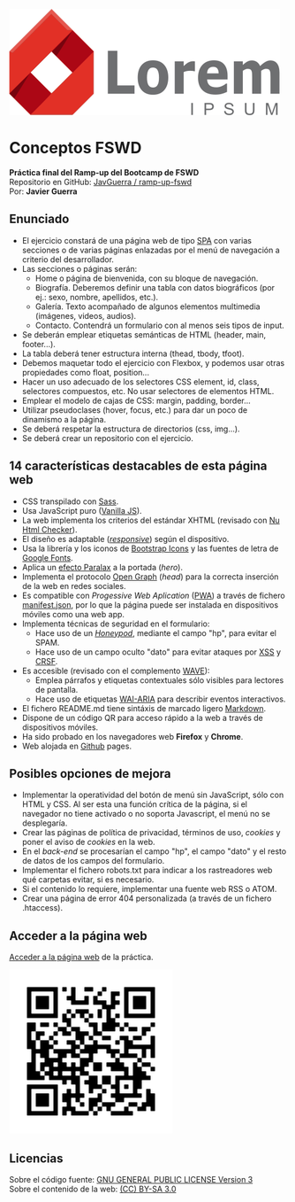 ![icono](img/logo.svg)

# Conceptos FSWD

__Práctica final del Ramp-up del Bootcamp de FSWD__  
Repositorio en GitHub: [ JavGuerra / ramp-up-fswd](https://github.com/JavGuerra/ramp-up-fswd)  
Por: __Javier Guerra__  

## Enunciado

- El ejercicio constará de una página web de tipo [SPA](https://es.wikipedia.org/wiki/Single-page_application) con varias secciones o de varias páginas enlazadas por el menú de navegación a criterio del desarrollador.
- Las secciones o páginas serán:
    - Home o página de bienvenida, con su bloque de navegación.
    - Biografía. Deberemos definir una tabla con datos biográficos (por ej.: sexo, nombre, apellidos, etc.).
    - Galería. Texto acompañado de algunos elementos multimedia (imágenes, videos, audios).
    - Contacto. Contendrá un formulario con al menos seis tipos de input.
- Se deberán emplear etiquetas semánticas de HTML (header, main, footer...).
- La tabla deberá tener estructura interna (thead, tbody, tfoot).
- Debemos maquetar todo el ejercicio con Flexbox, y podemos usar otras propiedades como float, position...
- Hacer un uso adecuado de los selectores CSS element, id, class, selectores compuestos, etc. No usar selectores de elementos HTML.
- Emplear el modelo de cajas de CSS: margin, padding, border...
- Utilizar pseudoclases (hover, focus, etc.) para dar un poco de dinamismo a la página.
- Se deberá respetar la estructura de directorios (css, img...).
- Se deberá crear un repositorio con el ejercicio.

## 14 características destacables de esta página web

- CSS transpilado con [Sass](https://es.wikipedia.org/wiki/Sass).
- Usa JavaScript puro ([Vanilla JS](https://www.ardepizando.com/que-es-vanilla-js/)).
- La web implementa los criterios del estándar XHTML (revisado con [Nu Html Checker](https://html5.validator.nu/)).
- El diseño es adaptable ([_responsive_](https://es.wikipedia.org/wiki/Dise%C3%B1o_web_adaptable)) según el dispositivo.
- Usa la librería y los iconos de [Bootstrap Icons](https://icons.getbootstrap.com/) y las fuentes de letra de [Google Fonts](https://fonts.google.com/).
- Aplica un [efecto Paralax](https://blog.hubspot.es/marketing/efecto-parallax) a la portada (_hero_).
- Implementa el protocolo [Open Graph](https://ogp.me/) (_head_) para la correcta inserción de la web en redes sociales.
- Es compatible con _Progessive Web Aplication_ ([PWA](https://developer.mozilla.org/es/docs/Web/Progressive_web_apps)) a través de fichero [manifest.json](https://developer.mozilla.org/es/docs/Web/Manifest), por lo que la página puede ser instalada en dispositivos móviles como una web app.
- Implementa técnicas de seguridad en el formulario:
    - Hace uso de un [_Honeypod_](https://es.wikipedia.org/wiki/Honeypot), mediante el campo "hp", para evitar el SPAM.
    - Hace uso de un campo oculto "dato" para evitar ataques por [XSS](https://es.wikipedia.org/wiki/Cross-site_scripting) y [CRSF](https://es.wikipedia.org/wiki/Cross-site_request_forgery).
- Es accesible (revisado con el complemento [WAVE](https://wave.webaim.org/)):
    - Emplea párrafos y etiquetas contextuales sólo visibles para lectores de pantalla.
    - Hace uso de etiquetas [WAI-ARIA](https://en.wikipedia.org/wiki/WAI-ARIA) para describir eventos interactivos.
- El fichero README.md tiene sintáxis de marcado ligero [Markdown](https://es.wikipedia.org/wiki/Markdown).
- Dispone de un código QR para acceso rápido a la web a través de dispositivos móviles.
- Ha sido probado en los navegadores web __Firefox__ y __Chrome__.
- Web alojada en [Github](https://github.com/JavGuerra/ramp-up-fswd) pages.

## Posibles opciones de mejora

- Implementar la operatividad del botón de menú sin JavaScript, sólo con HTML y CSS. Al ser esta una función crítica de la página, si el navegador no tiene activado o no soporta Javascript, el menú no se desplegaría.
- Crear las páginas de política de privacidad, términos de uso, _cookies_ y poner el aviso de _cookies_ en la web.
- En el _back-end_ se procesarían el campo "hp", el campo "dato" y el resto de datos de los campos del formulario.
- Implementar el fichero robots.txt para indicar a los rastreadores web qué carpetas evitar, si es necesario.
- Si el contenido lo requiere, implementar una fuente web RSS o ATOM.
- Crear una página de error 404 personalizada (a través de un fichero .htaccess).

## Acceder a la página web

[Acceder a la página web](https://javguerra.github.io/ramp-up-fswd/index.html) de la práctica.

![icono](img/qrcode.svg)

## Licencias

Sobre el código fuente: [GNU GENERAL PUBLIC LICENSE Version 3](LICENSE)  
Sobre el contenido de la web: [(CC) BY-SA 3.0](https://creativecommons.org/licenses/by-sa/3.0/es/)
